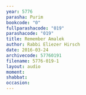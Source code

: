 ```yaml
---
year: 5776
parasha: Purim
bookcode: "0"
fullparashacode: "019"
parashacode: "019"
title: Remember Amalek
author: Rabbi Eliezer Hirsch
date: 2016-03-24
archivecode: 57760191
filename: 5776-019-1
layout: audio
moment: 
shabbat: 
occasion: 
---
```

